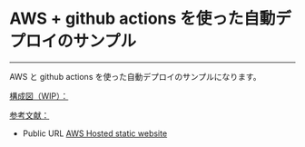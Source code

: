 # AWS + github actions を使った自動デプロイのサンプル

---

AWS と github actions を使った自動デプロイのサンプルになります。

[構成図（WIP）：](#!)


[参考文献：](https://baimamboukar.medium.com/deploy-static-websites-to-aws-s3-via-ci-cd-with-github-actions-faa8c7432a5f)

- Public URL [AWS Hosted static website](https://d2rbxffm68k2ey.cloudfront.net/)
